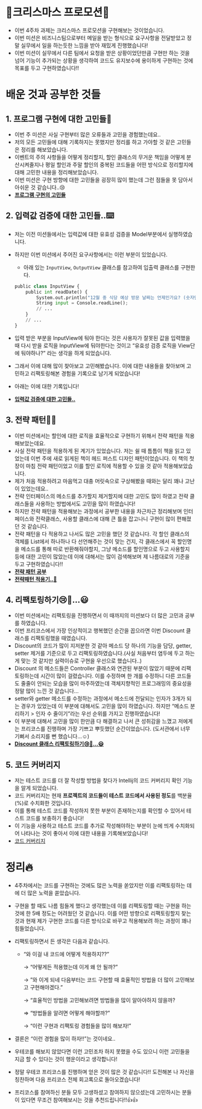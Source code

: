 # 👻크리스마스 프로모션🎄

- 이번 4주차 과제는 크리스마스 프로모션을 구현해보는 것이었습니다.
- 이번 미션은 비즈니스팀으로부터 메일을 받는 형식으로 요구사항을 전달받았고 정말 실무에서 일을 하는듯한 느낌을 받아 재밌게 진행했습니다!
- 이번 미션이 실무에서 다른 팀에서 요청을 받은 상황이었던만큼 구현만 하는 것을 넘어 기능이 추가되는 상황을 생각하여 코드도 유지보수에 용이하게 구현하는 것에 목표를 두고 구현하였습니다!!

# 배운 것과 공부한 것들

## 1. 프로그램 구현에 대한 고민들🤔

- 이번 주 미션은 사실 구현부터 많은 오류들과 고민을 경험했는데요..
- 저의 모든 고민들에 대해 기록하지는 못했지만 정리를 하고 가야할 것 같은 고민들은 정리를 해보았습니다.
- 이벤트의 주의 사항들을 어떻게 정리할지, 할인 클래스의 무거운 책임을 어떻게 분산시켜줄지나 평일 할인과 주말 할인의 중복된 코드들을 어떤 방식으로 정리할지에 대해 고민한 내용을 정리해보았습니다.
- 이번 미션은 구현 방향에 대한 고민들을 굉장히 많이 했는데 그런 점들을 못 담아서 아쉬운 것 같습니다..😢
- **[프로그램 구현의 고민들](https://github.com/alswp006/woowa-6th-precourse-memory/blob/main/4%EC%A3%BC%EC%B0%A8/%ED%94%84%EB%A1%9C%EA%B7%B8%EB%9E%A8%20%EA%B5%AC%ED%98%84%EC%9D%98%20%EA%B3%A0%EB%AF%BC%EB%93%A4.md)**

## 2. 입력값 검증에 대한 고민들..⌨️

- 저는 이전 미션들에서는 입력값에 대한 유효성 검증을 Model부분에서 실행하였습니다.
- 하지만 이번 미션에서 주어진 요구사항에서는 이런 부분이 있었습니다.
    - 아래 있는 `InputView`, `OutputView` 클래스를 참고하여 입출력 클래스를 구현한다.
    
    ```python
    public class InputView {
        public int readDate() {
            System.out.println("12월 중 식당 예상 방문 날짜는 언제인가요? (숫자만 입력해 주세요!)");
            String input = Console.readLine();    
            // ...
        }
        // ...
    }
    ```
    
- 입력 받은 부분을 InputView에 둬야 한다는 것은 사용자가 잘못된 값을 입력했을 때 다시 받을 로직을 InputView에 둬야한다는 것이고 “유효성 검증 로직을 View단에 둬야하나?” 라는 생각을 하게 되었습니다.
- 그래서 이에 대해 많이 찾아보고 고민해봤습니다. 이에 대한 내용들을 찾아보며 고민하고 리팩토링해본 경험을 기록으로 남기게 되었습니다!
- 아래는 이에 대한 기록입니다!
- [**입력값 검증에 대한 고민들..**](https://github.com/alswp006/woowa-6th-precourse-memory/blob/main/4%EC%A3%BC%EC%B0%A8/%EC%9E%85%EB%A0%A5%EA%B0%92%20%EA%B2%80%EC%A6%9D%EC%97%90%20%EB%8C%80%ED%95%9C%20%EA%B3%A0%EB%AF%BC%EB%93%A4...md)

## 3. 전략 패턴🙆‍♂️

- 이번 미션에서는 할인에 대한 로직을 효율적으로 구현하기 위해서 전략 패턴을 적용해보았는데요.
- 사실 전략 패턴을 적용하게 된 계기가 있었습니다. 저는 쉴 때 틈틈이 책을 읽고 있었는데 이번 주에 새로 읽게된 책이 헤드 퍼스트 디자인 패턴이었습니다. 이 책의 첫 장이 마침 전략 패턴이었고 이를 할인 로직에 적용할 수 있을 것 같아 적용해보았습니다.
- 제가 처음 적용하려고 마음먹고 대충 머릿속으로 구상해봤을 때와는 달리 꽤나 고난이 있었는데요..
- 전략 인터페이스의 메소드를 추가할지 제거할지에 대한 고민도 많이 하였고 전략 클래스들을 사용하는 방법에서도 고민을 많이 하였습니다!
- 하지만 전략 패턴을 적용해보는 과정에서 공부한 내용을 차근차근 정리해보며 인터페이스와 전략클래스, 사용할 클래스에 대해 큰 틀을 잡고나니 구현이 많이 편해졌던 것 같습니다.
- 전략 패턴을 다 적용하고 나서도 많은 고민을 했던 것 같습니다. 각 할인 클래스의 객체를 List에서 하나하나 다 선언해주는 것이 맞는 건지, 각 클래스에서 꼭 할인명을 메소드를 통해 따로 반환해줘야할지, 그냥 메소드를 할인명으로 두고 사용할지 등에 대한 고민이 많았는데 이에 대해서는 많이 검색해보며 제 나름대로의 기준을 두고 구현하였습니다!!
- [**전략 패턴 공부**](https://github.com/alswp006/woowa-6th-precourse-memory/blob/main/4%EC%A3%BC%EC%B0%A8/%EC%A0%84%EB%9E%B5%20%ED%8C%A8%ED%84%B4(Strategy).md)
- **[전략패턴 적용기..🤣](https://github.com/alswp006/woowa-6th-precourse-memory/blob/main/4%EC%A3%BC%EC%B0%A8/%EC%A0%84%EB%9E%B5%ED%8C%A8%ED%84%B4%20%EC%A0%81%EC%9A%A9%EA%B8%B0..%F0%9F%A4%A3.md)**

## 4. **리팩토링하기😢🤔…😃**

- 이번 미션에서는 리팩토링을 진행하면서 이 때까지의 미션보다 더 많은 고민과 공부를 하였습니다.
- 이번 프리코스에서 가장 인상적이고 행복했던 순간을 꼽으라면 이번 Discount 클래스를 리팩토링했을 때였습니다.
- Discount의 코드가 많이 지저분한 것 같아 메소드 당 하나의 기능을 담당, getter, setter 제거를 기준으로 두고 리팩토링하였습니다.(사실 처음부터 염두에 두고 하는게 맞는 것 같지만 실력이슈로 구현을 우선으로 했습니다..)
- Discount 의 메소드들은 Controller 클래스와 연관된 부분이 많았기 때문에 리팩토링하는데 시간이 많이 걸렸습니다. 이를 수정하며 한 개를 수정하니 다른 코드들도 줄줄이 안되는 모습을 많이 마주하였는데 객체지향적인 프로그래밍의 중요성을 정말 많이 느낀 것 같습니다…
- setter와 getter 메소드를 수정하는 과정에서 메소드에 전달되는 인자가 3개가 되는 경우가 있었는데 이 부분에 대해서도 고민을 많이 하였습니다. 하지만 “메소드 분리하기 > 인자 수 줄이기”라는 우선 순위를 가지고 진행하였습니다!
- 이 부분에 대해서 고민을 많이 한만큼 다 해결하고 나서 큰 성취감을 느꼈고 저에게는 프리코스를 진행하며 가장 기쁘고 뿌듯했던 순간이었습니다. (도서관에서 너무 기뻐서 소리지를 뻔 했습니다…☺️)
- **[Discount 클래스 리팩토링하기😢🤔…😃](https://github.com/alswp006/woowa-6th-precourse-memory/blob/main/4%EC%A3%BC%EC%B0%A8/Discount%20%ED%81%B4%EB%9E%98%EC%8A%A4%20%EB%A6%AC%ED%8C%A9%ED%86%A0%EB%A7%81%ED%95%98%EA%B8%B0%F0%9F%98%A2%F0%9F%A4%94%E2%80%A6%F0%9F%98%83.md)**

## 5. 코드 커버리지

- 저는 테스트 코드를 더 잘 작성할 방법을 찾다가 Intellij의 코드 커버리지 확인 기능을 알게 되었습니다.
- 코드 커버리지는 현재 **프로젝트의 코드들이 테스트 코드에서 사용된 정도**를 백분율(%)로 수치화한 것입니다.
- 이를 통해 테스트 코드를 작성하지 못한 부분이 존재하는지를 확인할 수 있어서 테스트 코드를 보충하기 좋습니다!
- 이 기능을 사용하고 테스트 코드를 추가로 작성해야하는 부분이 눈에 띄게 수치화되어 나타나는 것이 좋아서 이에 대한 내용을 기록해보았습니다!
- [코드 커버리지](https://github.com/alswp006/woowa-6th-precourse-memory/blob/main/4%EC%A3%BC%EC%B0%A8/Discount%20%ED%81%B4%EB%9E%98%EC%8A%A4%20%EB%A6%AC%ED%8C%A9%ED%86%A0%EB%A7%81%ED%95%98%EA%B8%B0%F0%9F%98%A2%F0%9F%A4%94%E2%80%A6%F0%9F%98%83.md)

# 정리🔥

- 4주차에서는 코드를 구현하는 것에도 많은 노력을 쏟았지만 이를 리팩토링하는 데에 더 많은 노력을 쏟았습니다.
- 구현을 할 때도 나름 힘들게 했다고 생각했는데 이를 리팩토링할 때는 구현을 하는 것에 한 5배 정도는 어려웠던 것 같습니다. 이를 어떤 방향으로 리팩토링할지 찾는 것과 현재 제가 구현한 코드를 다른 방식으로 바꾸고 적용해보려 하는 과정이 꽤나 힘들었습니다.
- 리팩토링하면서 든 생각은 다음과 같습니다.
    - “와 이걸 내 코드에 어떻게 적용하지??”
        
        → “어떻게든 적용했는데 이게 왜 안 될까?”
        
        → ”와 이게 되네 다음부터는 코드 구현할 때 효율적인 방법을 더 많이 고민해보고 구현해야겠다.”
        
        → “효율적인 방법을 고민해보려면 방법들을 많이 알아야하지 않을까? 
        
        ⇒ “방법들을 알려면 어떻게 해야할까?”
        
        → “이런 구현과 리팩토링 경험들을 많이 해보자!”
        
- 결론은 “이런 경험을 많이 하자!!”는 것이네요..
- 우테코를 해보지 않았다면 이런 고민조차 하지 못했을 수도 있으니 이런 고민들을 지금 할 수 있다는 것이 행운이라고 생각합니다!
- 정말 우테코 프리코스를 진행하며 얻은 것이 많은 것 같습니다!! 도전해본 나 자신을 칭찬하며 다음 프리코스 전체 회고록으로 돌아오겠습니다!
- 프리코스를 참여하신 분들 모두 고생하셨고 참여하지 않으셨는데 고민하시는 분들이 있다면 무조건 참여해보시는 것을 추천드립니다!!👍👍

